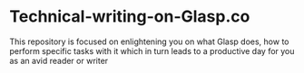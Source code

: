 # Technical-writing-on-Glasp.co
This repository is focused on enlightening you on what Glasp does, how to perform specific tasks with it which in turn leads to a productive day for you as an avid reader or writer
